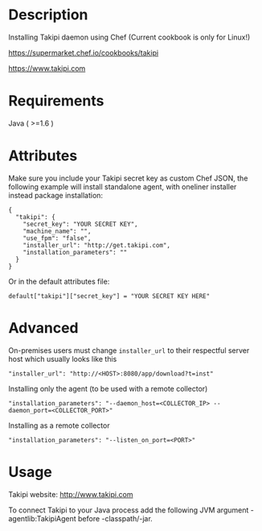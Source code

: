 Description
===========
Installing Takipi daemon using Chef (Current cookbook is only for Linux!)

https://supermarket.chef.io/cookbooks/takipi

https://www.takipi.com

Requirements
============
Java ( >=1.6 )

Attributes
==========
Make sure you include your Takipi secret key as custom Chef JSON, the following example will install standalone agent, with oneliner installer instead package installation:
```
{
  "takipi": {
    "secret_key": "YOUR SECRET KEY",
    "machine_name": "",
    "use_fpm": "false",
    "installer_url": "http://get.takipi.com",
    "installation_parameters": ""
  }
}

```
Or in the default attributes file:
```
default["takipi"]["secret_key"] = "YOUR SECRET KEY HERE"
```

Advanced
========

On-premises users must change `installer_url` to their respectful server host which usually looks like this
```
"installer_url": "http://<HOST>:8080/app/download?t=inst"
```

Installing only the agent (to be used with a remote collector)

```
"installation_parameters": "--daemon_host=<COLLECTOR_IP> --daemon_port=<COLLECTOR_PORT>"
```

Installing as a remote collector
```
"installation_parameters": "--listen_on_port=<PORT>"
```

Usage
=====
Takipi website: http://www.takipi.com

To connect Takipi to your Java process add the following JVM argument -agentlib:TakipiAgent before -classpath/-jar.
